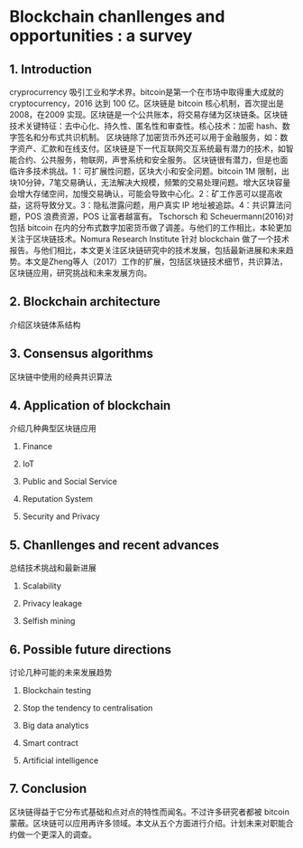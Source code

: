 # Blockchain chanllenges and opportunities : a survey

## 1. Introduction

cryprocurrency 吸引工业和学术界。bitcoin是第一个在市场中取得重大成就的 cryptocurrency，2016 达到 100 亿。区块链是 bitcoin 核心机制，首次提出是 2008，在2009 实现。区块链是一个公共账本，将交易存储为区块链条。区块链技术关键特征：去中心化、持久性、匿名性和审查性。核心技术：加密 hash、数字签名和分布式共识机制。
区块链除了加密货币外还可以用于金融服务，如：数字资产、汇款和在线支付。区块链是下一代互联网交互系统最有潜力的技术，如智能合约、公共服务，物联网，声誉系统和安全服务。
区块链很有潜力，但是也面临许多技术挑战。1：可扩展性问题，区块大小和安全问题。bitcoin 1M 限制，出块10分钟，7笔交易确认，无法解决大规模，频繁的交易处理问题。增大区块容量会增大存储空间，加慢交易确认，可能会导致中心化。2：矿工作恶可以提高收益，这将导致分叉。3：隐私泄露问题，用户真实 IP 地址被追踪。4：共识算法问题，POS 浪费资源，POS 让富者越富有。
Tschorsch 和 Scheuermann(2016)对包括 bitcoin 在内的分布式数字加密货币做了调差。与他们的工作相比，本轮更加关注于区块链技术。Nomura Research Institute 针对 blockchain 做了一个技术报告。与他们相比，本文更关注区块链研究中的技术发展，包括最新进展和未来趋势。本文是Zheng等人（2017）工作的扩展，包括区块链技术细节，共识算法，区块链应用，研究挑战和未来发展方向。

## 2. Blockchain architecture

介绍区块链体系结构

## 3. Consensus algorithms

区块链中使用的经典共识算法

## 4. Application of blockchain

介绍几种典型区块链应用

1. Finance

2. IoT

3. Public and Social Service

4. Reputation System

5. Security and Privacy

## 5. Chanllenges and recent advances

总结技术挑战和最新进展

1. Scalability

2. Privacy leakage

3. Selfish mining

## 6. Possible future directions

讨论几种可能的未来发展趋势

1. Blockchain testing

2. Stop the tendency to centralisation

3. Big data analytics

4. Smart contract

5. Artificial intelligence

## 7. Conclusion

区块链得益于它分布式基础和点对点的特性而闻名。不过许多研究者都被 bitcoin 蒙蔽。区块链可以应用再许多领域。本文从五个方面进行介绍。计划未来对职能合约做一个更深入的调查。
